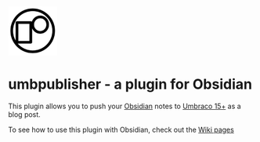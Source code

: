<img src="assets/umbPublisher-Logo.png" alt="Document Type" width="100px"></img> 
# umbpublisher - a plugin for Obsidian

This plugin allows you to push your [Obsidian](https://obsidian.md/) notes to [Umbraco 15+](https://umbraco.com) as a blog post. 

To see how to use this plugin with Obsidian, check out the [Wiki pages](https://github.com/OwainWilliams/umbpublisher/wiki)
